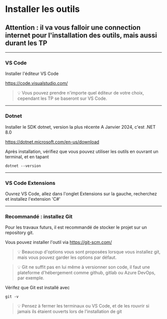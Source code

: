 # Installer les outils

## **Attention : il va vous falloir une connection internet pour l'installation des outils, mais aussi durant les TP**

---

### VS Code

Installer l'éditeur VS Code

https://code.visualstudio.com/

> 💡 Vous pouvez prendre n'importe quel éditeur de votre choix, cependant les TP se baseront sur VS Code.

---

### Dotnet

Installer le SDK dotnet, version la plus récente
A Janvier 2024, c'est .NET 8.0

https://dotnet.microsoft.com/en-us/download

Après installation, vérifiez que vous pouvez utiliser les outils en ouvrant un terminal, et en tapant 

`dotnet --version`

---

### VS Code Extensions

Ouvrez VS Code, allez dans l'onglet Extensions sur la gauche, recherchez et installez l'extension 'C#'

---

### Recommandé : installez Git

Pour les travaux futurs, il est recommandé de stocker le projet sur un repository git.

Vous pouvez installer l'outil via 
https://git-scm.com/

> 💡 Beaucoup d'options vous sont proposées lorsque vous installez git, mais vous pouvez garder les options par défaut.

> 💡 Git ne suffit pas en lui même à versionner son code, il faut une plateforme d'hébergement comme github, gitlab ou Azure DevOps, par exemple.

Vérifez que Git est installé avec

`git -v`

> 💡 Pensez à fermer les terminaux ou VS Code, et de les rouvrir si jamais ils étaient ouverts lors de l'installation de git

